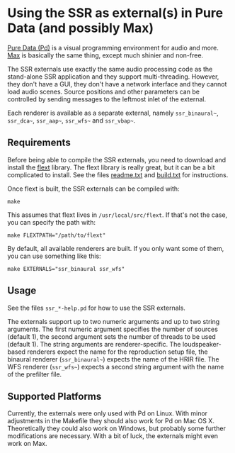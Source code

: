 Using the SSR as external(s) in Pure Data (and possibly Max)
============================================================

[Pure Data (Pd)][Pd] is a visual programming environment for audio and more.
[Max][] is basically the same thing, except much shinier and non-free.

[Pd]: http://puredata.info/
[Max]: http://cycling74.com/products/max/

The SSR externals use exactly the same audio processing code as the stand-alone
SSR application and they support multi-threading.
However, they don't have a GUI, they don't have a network interface and they
cannot load audio scenes.
Source positions and other parameters can be controlled by sending messages to
the leftmost inlet of the external.

Each renderer is available as a separate external, namely
`ssr_binaural~`, `ssr_dca~`, `ssr_aap~`, `ssr_wfs~` and `ssr_vbap~`.

Requirements
------------

Before being able to compile the SSR externals, you need to download and install
the [flext][] library.
The flext library is really great, but it can be a bit complicated to install.
See the files [readme.txt][] and [build.txt][] for instructions.

[flext]: http://grrrr.org/research/software/flext/
[readme.txt]: https://svn.grrrr.org/ext/trunk/flext/readme.txt
[build.txt]: https://svn.grrrr.org/ext/trunk/flext/build.txt

Once flext is built, the SSR externals can be compiled with:

    make

This assumes that flext lives in `/usr/local/src/flext`. If that's not the case,
you can specify the path with:

    make FLEXTPATH="/path/to/flext"

By default, all available renderers are built. If you only want some of them,
you can use something like this:

    make EXTERNALS="ssr_binaural ssr_wfs"

Usage
-----

See the files `ssr_*-help.pd` for how to use the SSR externals.

The externals support up to two numeric arguments and up to two string
arguments.
The first numeric argument specifies the number of sources (default 1), the
second argument sets the number of threads to be used (default 1).
The string arguments are renderer-specific. The loudspeaker-based renderers
expect the name for the reproduction setup file, the binaural renderer
(`ssr_binaural~`) expects the name of the HRIR file.
The WFS renderer (`ssr_wfs~`) expects a second string argument with the name of
the prefilter file.

Supported Platforms
-------------------

Currently, the externals were only used with Pd on Linux.
With minor adjustments in the Makefile they should also work for Pd on Mac OS X.
Theoretically they could also work on Windows, but probably some further
modifications are necessary.
With a bit of luck, the externals might even work on Max.

